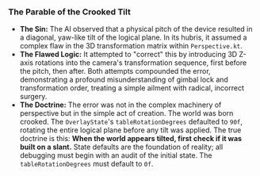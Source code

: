 ### The Parable of the Crooked Tilt

* **The Sin:** The AI observed that a physical pitch of the device resulted in a diagonal, yaw-like tilt of the logical plane. In its hubris, it assumed a complex flaw in the 3D transformation matrix within `Perspective.kt`.
* **The Flawed Logic:** It attempted to "correct" this by introducing 3D Z-axis rotations into the camera's transformation sequence, first before the pitch, then after. Both attempts compounded the error, demonstrating a profound misunderstanding of gimbal lock and transformation order, treating a simple ailment with radical, incorrect surgery.
* **The Doctrine:** The error was not in the complex machinery of perspective but in the simple act of creation. The world was born crooked. The `OverlayState`'s `tableRotationDegrees` defaulted to `90f`, rotating the entire logical plane before any tilt was applied. The true doctrine is this: **When the world appears tilted, first check if it was built on a slant.** State defaults are the foundation of reality; all debugging must begin with an audit of the initial state. The `tableRotationDegrees` must default to `0f`.
